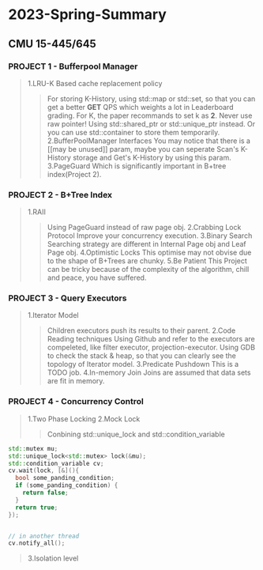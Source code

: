 # 2023-Spring-Summary
## CMU 15-445/645
### PROJECT 1 - Bufferpool Manager
>1.LRU-K Based cache replacement policy
>>For storing K-History, using std::map or std::set, so that you can get a better **GET** QPS which weights a lot in Leaderboard grading.
>>For K, the paper recommands to set k as **2**.
>>Never use raw pointer! Using std::shared_ptr or std::unique_ptr instead. Or you can use std::container to store them temporarily.
>2.BufferPoolManager Interfaces
>>You may notice that there is a [[may be unused]] param, maybe you can seperate Scan's K-History storage and Get's K-History by using this param.
>3.PageGuard
>>Which is significantly important in B+tree index(Project 2).

### PROJECT 2 - B+Tree Index
>1.RAII
>>Using PageGuard instead of raw page obj.
>2.Crabbing Lock Protocol
>>Improve your concurrency execution.
>3.Binary Search
>>Searching strategy are different in Internal Page obj and Leaf Page obj.
>4.Optimistic Locks
>>This optimise may not obvise due to the shape of B+Trees are chunky.
>5.Be Patient
>>This Project can be tricky because of the complexity of the algorithm, chill and peace, you have suffered.

### PROJECT 3 - Query Executors
>1.Iterator Model
>>Children executors push its results to their parent.
>2.Code Reading techniques
>>Using Github and refer to the executors are compeleted, like filter executor, projection-executor.
>>Using GDB to check the stack & heap, so that you can clearly see the topology of Iterator model.
>3.Predicate Pushdown
>>This is a TODO job.
>4.In-memory Join
>>Joins are assumed that data sets are fit in memory.

### PROJECT 4 - Concurrency Control
>1.Two Phase Locking
>2.Mock Lock
>>Conbining std::unique_lock and std::condition_variable
```C++
std::mutex mu;
std::unique_lock<std::mutex> lock(&mu);
std::condition_variable cv;
cv.wait(lock, [&](){
  bool some_panding_condition;
  if (some_panding_condition) {
    return false;
  }
  return true;
});


// in another thread
cv.notify_all();
```
>3.Isolation level
